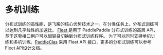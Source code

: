 # 多机训练

分布式训练的高性能，是飞桨的核心优势技术之一，在分类任务上，分布式训练可以达到几乎线性的加速比。
[Fleet ](https://github.com/PaddlePaddle/Fleet)是用于 PaddlePaddle 分布式训练的高层 API，基于这套接口用户可以很容易切换到分布式训练程序。
为了可以同时支持单机训练和多机训练，[PaddleClas](https://github.com/PaddlePaddle/PaddleClas) 采用 Fleet API 接口，更多的分布式训练可以参考 [Fleet API设计文档](https://github.com/PaddlePaddle/Fleet/blob/develop/README.md)。

